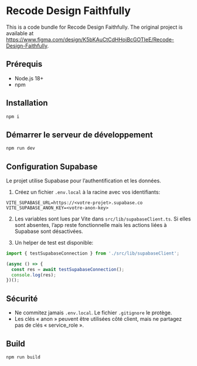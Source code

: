 
# Recode Design Faithfully

This is a code bundle for Recode Design Faithfully. The original project is available at https://www.figma.com/design/K5bKAuCtCdHHojBcGOTIeE/Recode-Design-Faithfully.

## Prérequis

- Node.js 18+
- npm

## Installation

```bash
npm i
```

## Démarrer le serveur de développement

```bash
npm run dev
```

## Configuration Supabase

Le projet utilise Supabase pour l’authentification et les données.

1. Créez un fichier `.env.local` à la racine avec vos identifiants:

```
VITE_SUPABASE_URL=https://<votre-projet>.supabase.co
VITE_SUPABASE_ANON_KEY=<votre-anon-key>
```

2. Les variables sont lues par Vite dans `src/lib/supabaseClient.ts`. Si elles sont absentes, l’app reste fonctionnelle mais les actions liées à Supabase sont désactivées.

3. Un helper de test est disponible:

```ts
import { testSupabaseConnection } from './src/lib/supabaseClient';

(async () => {
  const res = await testSupabaseConnection();
  console.log(res);
})();
```

## Sécurité

- Ne commitez jamais `.env.local`. Le fichier `.gitignore` le protège.
- Les clés « anon » peuvent être utilisées côté client, mais ne partagez pas de clés « service_role ».

## Build

```bash
npm run build
```
